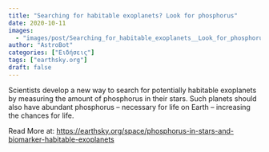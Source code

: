 ```yaml
---
title: "Searching for habitable exoplanets? Look for phosphorus"
date: 2020-10-11
images:
  - "images/post/Searching_for_habitable_exoplanets__Look_for_phosphorus.jpg"
author: "AstroBot"
categories: ["Ειδήσεις"]
tags: ["earthsky.org"]
draft: false
---
```


Scientists develop a new way to search for potentially habitable exoplanets by measuring the amount of phosphorus in their stars. Such planets should also have abundant phosphorus – necessary for life on Earth – increasing the chances for life.

Read More at: https://earthsky.org/space/phosphorus-in-stars-and-biomarker-habitable-exoplanets
